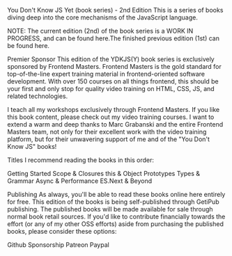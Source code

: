 You Don't Know JS Yet (book series) - 2nd Edition
This is a series of books diving deep into the core mechanisms of the JavaScript language.





NOTE: The current edition (2nd) of the book series is a WORK IN PROGRESS, and can be found here.The finished previous edition (1st) can be found here.





Premier Sponsor
This edition of the YDKJS(Y) book series is exclusively sponsored by Frontend Masters.
Frontend Masters is the gold standard for top-of-the-line expert training material in frontend-oriented software development. With over 150 courses on all things frontend, this should be your first and only stop for quality video training on HTML, CSS, JS, and related technologies.

I teach all my workshops exclusively through Frontend Masters. If you like this book content, please check out my video training courses.
I want to extend a warm and deep thanks to Marc Grabanski and the entire Frontend Masters team, not only for their excellent work with the video training platform, but for their unwavering support of me and of the "You Don't Know JS" books!

Titles
I recommend reading the books in this order:

Getting Started
Scope & Closures
this & Object Prototypes
Types & Grammar
Async & Performance
ES.Next & Beyond

Publishing
As always, you'll be able to read these books online here entirely for free.
This edition of the books is being self-published through GetiPub publishing. The published books will be made available for sale through normal book retail sources.
If you'd like to contribute financially towards the effort (or any of my other OSS efforts) aside from purchasing the published books, please consider these options:

Github Sponsorship
Patreon
Paypal

